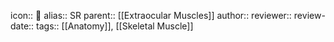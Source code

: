 icon:: 💪
alias:: SR
parent:: [[Extraocular Muscles]] 
author:: 
reviewer::
review-date::
tags:: [[Anatomy]], [[Skeletal Muscle]]
